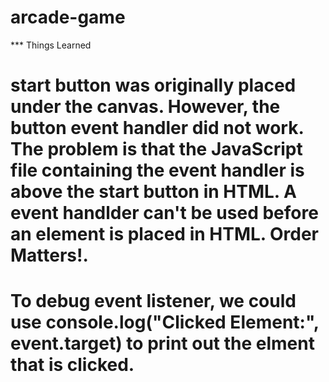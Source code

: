 arcade-game
===============================

*** Things Learned
# start button was originally placed under the canvas. However, the button event handler did not work. The problem is that the JavaScript file containing the event handler is above the start button in HTML. A event handlder can't be used before an element is placed in HTML. **Order Matters!**.
# To debug event listener, we could use console.log("Clicked Element:", event.target) to print out the elment that is clicked.

